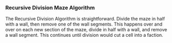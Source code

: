 ### Recursive Division Maze Algorithm

The Recursive Division Algorithm is straightforward. Divide the maze in half with a wall, then remove one of the wall segments. This happens over and over on each new section of the maze, divide in half with a wall, and remove a wall segment. This continues until division would cut a cell into a faction.